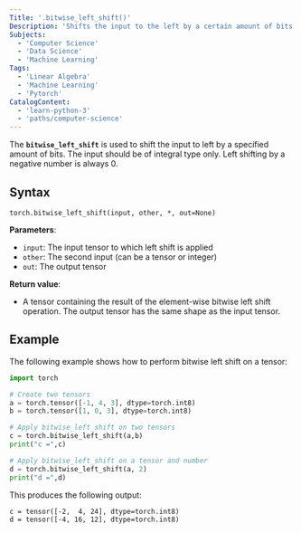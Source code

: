 ```yaml
---
Title: '.bitwise_left_shift()'
Description: 'Shifts the input to the left by a certain amount of bits'
Subjects:
  - 'Computer Science'
  - 'Data Science'
  - 'Machine Learning'
Tags:
  - 'Linear Algebra'
  - 'Machine Learning'
  - 'Pytorch'
CatalogContent:
  - 'learn-python-3'
  - 'paths/computer-science'
---
```


The **`bitwise_left_shift`** is used to shift the input to left by a specified amount of bits. The input should be of integral type only. Left shifting by a negative number is always 0.

## Syntax

```pseudo
torch.bitwise_left_shift(input, other, *, out=None)
```

**Parameters**:

- `input`: The input tensor to which left shift is applied
- `other`: The second input (can be a tensor or integer)
- `out`: The output tensor

**Return value**:

- A tensor containing the result of the element-wise bitwise left shift operation. The output tensor has the same shape as the input tensor.

## Example

The following example shows how to perform bitwise left shift on a tensor:

```py
import torch

# Create two tensors
a = torch.tensor([-1, 4, 3], dtype=torch.int8)
b = torch.tensor([1, 0, 3], dtype=torch.int8)

# Apply bitwise_left_shift on two tensors
c = torch.bitwise_left_shift(a,b)
print("c =",c)

# Apply bitwise_left_shift on a tensor and number
d = torch.bitwise_left_shift(a, 2)
print("d =",d)
```

This produces the following output:

```shell
c = tensor([-2,  4, 24], dtype=torch.int8)
d = tensor([-4, 16, 12], dtype=torch.int8)
```
